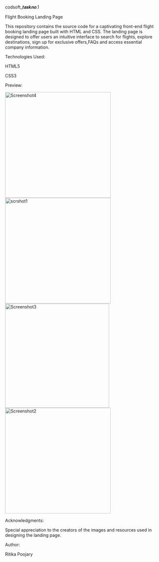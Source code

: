 codsoft_𝒕𝒂𝒔𝒌𝒏𝒐.1

Flight Booking Landing Page 

This repository contains the source code for a captivating front-end flight booking landing page built with HTML and CSS. The landing page is designed to offer users an intuitive interface to search for flights, explore destinations, sign up for exclusive offers,FAQs and access essential company information.

Technologies Used:

HTML5

CSS3

Preview:

<img width="345" alt="Screenshot4" src="https://github.com/webritgithub/codsoft_-1/assets/139633369/1bd84e23-8fd4-488d-9903-850089acf1e5">

<img width="345" alt="scrshot1" src="https://github.com/webritgithub/codsoft_-1/assets/139633369/d4a7752c-fdb5-42d1-8a18-cbce760e1751">

<img width="340" alt="Screenshot3" src="https://github.com/webritgithub/codsoft_-1/assets/139633369/dc120278-094d-41fc-a2bd-f700f7d38c1f">

<img width="345" alt="Screenshot2" src="https://github.com/webritgithub/codsoft_-1/assets/139633369/9d600d84-cfe1-41d7-9989-a83880cfe226">

Acknowledgments:

Special appreciation to the creators of the images and resources used in designing the landing page.

Author:

Ritika Poojary

